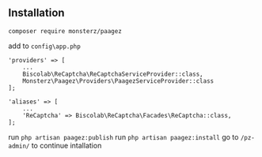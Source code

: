 ## Installation


`composer require monsterz/paagez`

add to `config\app.php`

```
'providers' => [
    ...
    Biscolab\ReCaptcha\ReCaptchaServiceProvider::class,
    Monsterz\Paagez\Providers\PaagezServiceProvider::class
];

'aliases' => [
    ...
    'ReCaptcha' => Biscolab\ReCaptcha\Facades\ReCaptcha::class,
];
```

run `php artisan paagez:publish`
run `php artisan paagez:install`
go to `/pz-admin/` to continue intallation